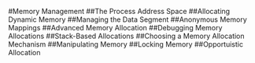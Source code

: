 #Memory Management
##The Process Address Space
##Allocating Dynamic Memory
##Managing the Data Segment
##Anonymous Memory Mappings
##Advanced Memory Allocation
##Debugging Memory Allocations
##Stack-Based Allocations
##Choosing a Memory Allocation Mechanism
##Manipulating Memory
##Locking Memory
##Opportuistic Allocation
